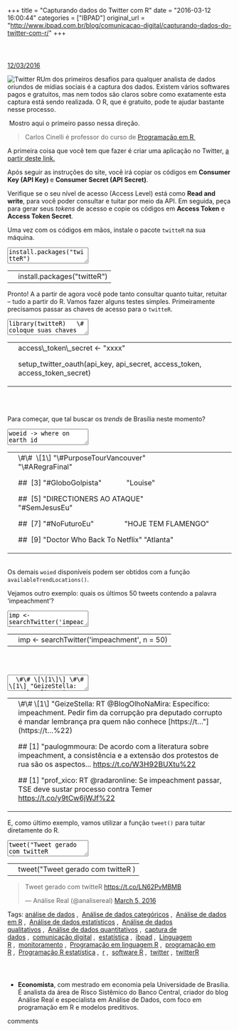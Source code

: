+++
title = "Capturando dados do Twitter com R"
date = "2016-03-12 16:00:44"
categories = ["IBPAD"]
original_url = "http://www.ibpad.com.br/blog/comunicacao-digital/capturando-dados-do-twitter-com-r/"
+++

<div>
<div class="main-container">
<header class="kopa-page-header-1">
</header>
<p id="main-content">
<section class="post-content">
<div class="container">
<div class="row">
<div class="main-col col-md-8 col-sm-8 col-xs-8">
<div class="single-entry-item">
<article class="entry-item">
<div class="entry-content">
<a href="http://www.ibpad.com.br/blog/comunicacao-digital/capturando-dados-do-twitter-com-r/" class="single-post-date">
12/03/2016 </a>
<div class="post-inner-content">
<p>
<img class="alignleft wp-image-540" src="https://i1.wp.com/ibpad.com.br/wp-content/uploads/2016/03/Imagem1-1-300x211.png?resize=183%2C138" alt="Twitter R">Um
dos primeiros desafios para qualquer analista de dados oriundos de
mídias sociais é a captura dos dados. Existem vários softwares pagos e
gratuitos, mas nem todos são claros sobre como exatamente esta captura
está sendo realizada. O R, que é gratuito, pode te ajudar bastante nesse
processo.
</p>
<p>
 Mostro aqui o primeiro passo nessa direção.
</p>
<blockquote>
<p>
<span>Carlos Cinelli é professor do curso de
<a href="http://www.ibpad.com.br/produto/programacao-em-r/">Programação
em R </a></span>
</p>
</blockquote>
<p>
A primeira coisa que você tem que fazer é criar uma aplicação no
Twitter,
<a href="https://apps.twitter.com/app/new" class="broken_link">a partir
deste link.</a>
</p>
<p>
Após seguir as instruções do site, você irá copiar os códigos em
<strong>Consumer Key (API Key) </strong>e <strong>Consumer Secret (API
Secret)</strong>.
</p>
<p>
Verifique se o seu nível de acesso (Access Level) está como <strong>Read
and write</strong>, para você poder consultar e tuitar por meio da API.
Em seguida, peça para gerar seus <em>tokens</em> de acesso e copie os
códigos em <strong>Access Token</strong> e <strong>Access Token
Secret</strong>.
</p>
<p>
Uma vez com os códigos em mãos, instale o pacote <code>twitteR</code> na
sua máquina.
</p>
<textarea class="crayon-plain print-no">
install.packages("twitteR")
</textarea>

<table class="crayon-table">
<tr class="crayon-row">
<td class="crayon-nums ">
</td>
<td class="crayon-code">
<span class="crayon-v">install</span><span
class="crayon-sy">.</span><span class="crayon-e">packages</span><span
class="crayon-sy">(</span><span class="crayon-s">"twitteR"</span><span
class="crayon-sy">)</span>

</td>
</tr>
</table>

<p>
Pronto! A a partir de agora você pode tanto consultar quanto tuitar,
retuitar – tudo a partir do R. Vamos fazer alguns testes simples.
Primeiramente precisamos passar as chaves de acesso para o
<code>twitteR</code>.
</p>
<textarea class="crayon-plain print-no">
library(twitteR)   \# coloque suas chaves api\_key             &lt;-
"xxxx" api\_secret          &lt;- "xxxx" access\_token        &lt;-
"xxxx" access\_token\_secret &lt;- "xxxx"  
setup\_twitter\_oauth(api\_key, api\_secret, access\_token,
access\_token\_secret)
</textarea>

<table class="crayon-table">
<tr class="crayon-row">
<td class="crayon-nums ">
</td>
<td class="crayon-code">
<span class="crayon-v">access\_token\_secret</span><span
class="crayon-h"> </span><span class="crayon-o">&lt;</span><span
class="crayon-o">-</span><span class="crayon-h"> </span><span
class="crayon-s">"xxxx"</span>

<span class="crayon-e">setup\_twitter\_oauth</span><span
class="crayon-sy">(</span><span class="crayon-v">api\_key</span><span
class="crayon-sy">,</span><span class="crayon-h"> </span><span
class="crayon-v">api\_secret</span><span class="crayon-sy">,</span><span
class="crayon-h"> </span><span
class="crayon-v">access\_token</span><span
class="crayon-sy">,</span><span class="crayon-h"> </span><span
class="crayon-v">access\_token\_secret</span><span
class="crayon-sy">)</span>

</td>
</tr>
</table>

<br>  

Para começar, que tal buscar os <em>trends</em> de Brasília neste
momento?

<div class="line number9 index8 alt2">
<div id="crayon-5943c4aca3046835554933" class="crayon-syntax crayon-theme-classic crayon-font-monaco crayon-os-pc print-yes notranslate">
<div class="crayon-plain-wrap">
<textarea class="crayon-plain print-no">
woeid -&gt; where on earth id
=============================

455819 é o código de Brasília
=============================

trendsBrasilia &lt;- getTrends(woeid = 455819) \# 10 primeiros apenas
trendsBrasilia$name\[1:10\]&lt;/textarea&gt;&lt;/div&gt; &lt;div class="crayon-main"&gt; &lt;table class="crayon-table"&gt; &lt;tr class="crayon-row"&gt; &lt;td class="crayon-nums "&gt; &lt;/td&gt; &lt;td class="crayon-code"&gt;&lt;div class="crayon-pre"&gt;&lt;div class="crayon-line" id="crayon-5943c4aca3046835554933-1"&gt;&lt;span class="crayon-c"&gt;\# woeid -&gt; where on earth id&lt;/span&gt;&lt;/div&gt;&lt;div class="crayon-line crayon-striped-line" id="crayon-5943c4aca3046835554933-2"&gt;&lt;span class="crayon-c"&gt;\# 455819 &\#xE9; o c&\#xF3;digo de Bras&\#xED;lia&lt;/span&gt;&lt;/div&gt;&lt;div class="crayon-line" id="crayon-5943c4aca3046835554933-3"&gt;&lt;span class="crayon-v"&gt;trendsBrasilia&lt;/span&gt;&lt;span class="crayon-h"&gt; &lt;/span&gt;&lt;span class="crayon-o"&gt;&lt;&lt;/span&gt;&lt;span class="crayon-o"&gt;-&lt;/span&gt;&lt;span class="crayon-h"&gt; &lt;/span&gt;&lt;span class="crayon-e"&gt;getTrends&lt;/span&gt;&lt;span class="crayon-sy"&gt;(&lt;/span&gt;&lt;span class="crayon-v"&gt;woeid&lt;/span&gt;&lt;span class="crayon-h"&gt; &lt;/span&gt;&lt;span class="crayon-o"&gt;=&lt;/span&gt;&lt;span class="crayon-h"&gt; &lt;/span&gt;&lt;span class="crayon-cn"&gt;455819&lt;/span&gt;&lt;span class="crayon-sy"&gt;)&lt;/span&gt;&lt;/div&gt;&lt;div class="crayon-line" id="crayon-5943c4aca3046835554933-5"&gt;&lt;span class="crayon-v"&gt;trendsBrasilia&lt;/span&gt;&lt;span class="crayon-sy"&gt;$</span><span
class="crayon-v">name</span><span class="crayon-sy">\[</span><span
class="crayon-cn">1</span><span class="crayon-o">:</span><span
class="crayon-cn">10</span><span class="crayon-sy">\]</span>
</div>
</div>
</td>
</tr>
</table>
</div>
</div>
<br> Resultado:
</div>
<textarea class="crayon-plain print-no">
  \[1\] "\#PurposeTourVancouver"      "\#ARegraFinal"             
------------------------------------------------------------------

  \[3\] "\#GloboGolpista"             "Louise"                   
-----------------------------------------------------------------

  \[5\] "DIRECTIONERS AO ATAQUE"     "\#SemJesusEu"              
-----------------------------------------------------------------

  \[7\] "\#NoFuturoEu"                "HOJE TEM FLAMENGO"        
-----------------------------------------------------------------

\#\#  \[9\] "Doctor Who Back To Netflix" "Atlanta"
</textarea>

<table class="crayon-table">
<tr class="crayon-row">
<td class="crayon-nums ">
</td>
<td class="crayon-code">
<span class="crayon-c">\#\#  \[1\] "\#PurposeTourVancouver"     
"\#ARegraFinal"             </span>

<span class="crayon-c">\#\#  \[3\] "\#GloboGolpista"            
"Louise"                   </span>

<span class="crayon-c">\#\#  \[5\] "DIRECTIONERS AO ATAQUE"    
"\#SemJesusEu"              </span>

<span class="crayon-c">\#\#  \[7\] "\#NoFuturoEu"                "HOJE
TEM FLAMENGO"        </span>

<span class="crayon-c">\#\#  \[9\] "Doctor Who Back To Netflix"
"Atlanta"</span>

</td>
</tr>
</table>

<br> Os demais <code>woied</code> disponíveis podem ser obtidos com a
função <code>availableTrendLocations()</code>.

<p>
Vejamos outro exemplo: quais os últimos 50 tweets contendo a palavra
‘impeachment’?
</p>
<textarea class="crayon-plain print-no">
imp &lt;- searchTwitter('impeachment', n = 50) imp\[c(1, 25, 50)\]
</textarea>

<table class="crayon-table">
<tr class="crayon-row">
<td class="crayon-nums ">
</td>
<td class="crayon-code">
<span class="crayon-v">imp</span><span class="crayon-h"> </span><span
class="crayon-o">&lt;</span><span class="crayon-o">-</span><span
class="crayon-h"> </span><span
class="crayon-e">searchTwitter</span><span
class="crayon-sy">(</span><span
class="crayon-s">'impeachment'</span><span
class="crayon-sy">,</span><span class="crayon-h"> </span><span
class="crayon-v">n</span><span class="crayon-h"> </span><span
class="crayon-o">=</span><span class="crayon-h"> </span><span
class="crayon-cn">50</span><span class="crayon-sy">)</span>

</td>
</tr>
</table>

<br>  

<textarea class="crayon-plain print-no">
  \#\# \[\[1\]\] \#\# \[1\] "GeizeStella: RT @BlogOlhoNaMira:
Específico: impeachment. Pedir fim da corrupção pra deputado corrupto é
mandar lembrança pra quem não conhece [https://t…"](https://t…%22) \#\#
\#\# \[\[2\]\] \#\# \[1\] "paulogmmoura: De acordo com a literatura
sobre impeachment, a consistência e a extensão dos protestos de rua são
os aspectos... <https://t.co/W3H92BUXtu%22> \#\# \#\# \[\[3\]\] \#\#
\[1\] "prof\_xico: RT @radaronline: Se impeachment passar, TSE deve
sustar processo contra Temer <https://t.co/y9tCw6jWJf%22>
</textarea>

<table class="crayon-table">
<tr class="crayon-row">
<td class="crayon-nums ">
</td>
<td class="crayon-code">
<span class="crayon-c">\#\# \[1\] "GeizeStella: RT @BlogOlhoNaMira:
Específico: impeachment. Pedir fim da corrupção pra deputado corrupto é
mandar lembrança pra quem não conhece
[https://t…"](https://t…%22)</span>

<span class="crayon-c">\#\# \[1\] "paulogmmoura: De acordo com a
literatura sobre impeachment, a consistência e a extensão dos protestos
de rua são os aspectos... <https://t.co/W3H92BUXtu%22></span>

<span class="crayon-c">\#\# \[1\] "prof\_xico: RT @radaronline: Se
impeachment passar, TSE deve sustar processo contra Temer
<https://t.co/y9tCw6jWJf%22></span>

</td>
</tr>
</table>

<p>
E, como último exemplo, vamos utilizar a função <code>tweet()</code>
para tuitar diretamente do R.
</p>
<textarea class="crayon-plain print-no">
tweet("Tweet gerado com twitteR
<https://cran.r-project.org/web/packages/twitteR/index.html%22>)
</textarea>

<table class="crayon-table">
<tr class="crayon-row">
<td class="crayon-nums ">
</td>
<td class="crayon-code">
<span class="crayon-e">tweet</span><span class="crayon-sy">(</span><span
class="crayon-s">"Tweet gerado com twitteR
<https://cran.r-project.org/web/packages/twitteR/index.html%22></span><span
class="crayon-sy">)</span>

</td>
</tr>
</table>

<blockquote class="twitter-tweet">
<p>
Tweet gerado com twitteR
<a href="https://t.co/LN62PvMBMB">https://t.co/LN62PvMBMB</a>
</p>
<p>
— Análise Real (@analisereal)
<a href="https://twitter.com/analisereal/status/706263873997946880">March
5, 2016</a>
</p>
</blockquote>

</div>
</div>
</article>
<span><i class="fa fa-tag"></i>Tags:
</span><a href="http://www.ibpad.com.br/tag/analise-de-dados/">análise
de
dados</a> ,  <a href="http://www.ibpad.com.br/tag/analise-de-dados-categoricos/">Análise
de dados
categóricos</a> ,  <a href="http://www.ibpad.com.br/tag/analise-de-dados-em-r/">Análise
de dados em
R</a> ,  <a href="http://www.ibpad.com.br/tag/analise-de-dados-estatisticos/">Análise
de dados
estatísticos</a> ,  <a href="http://www.ibpad.com.br/tag/analise-de-dados-qualitativos/">Análise
de dados
qualitativos</a> ,  <a href="http://www.ibpad.com.br/tag/analise-de-dados-quantitativos/">Análise
de dados
quantitativos</a> ,  <a href="http://www.ibpad.com.br/tag/captura-de-dados/">captura
de
dados</a> ,  <a href="http://www.ibpad.com.br/tag/comunicacao-digital/">comunicação
digital</a> ,  <a href="http://www.ibpad.com.br/tag/estatistica/">estatística</a> ,  <a href="http://www.ibpad.com.br/tag/ibpad/">ibpad</a> ,  <a href="http://www.ibpad.com.br/tag/linguagem-r/">Linguagem
R</a> ,  <a href="http://www.ibpad.com.br/tag/monitoramento/">monitoramento</a> ,  <a href="http://www.ibpad.com.br/tag/programacao-em-linguagem-r/">Programação
em linguagem
R</a> ,  <a href="http://www.ibpad.com.br/tag/programacao-em-r/">programação
em
R</a> ,  <a href="http://www.ibpad.com.br/tag/programacao-r-estatistica/">Programação
R
estatística</a> ,  <a href="http://www.ibpad.com.br/tag/r/">r</a> ,  <a href="http://www.ibpad.com.br/tag/software-r/">software
R</a> ,  <a href="http://www.ibpad.com.br/tag/twitter/">twitter</a> ,  <a href="http://www.ibpad.com.br/tag/twitterr/">twitterR</a>

<ul>
<li>
<header class="clearfix">
</header>
<p>
<b>Economista</b>, com mestrado em economia pela Universidade de
Brasília. É analista da área de Risco Sistêmico do Banco Central,
criador do blog Análise Real e especialista em Análise de Dados, com
foco em programação em R e modelos preditivos.
</p>

</li>
</ul>

<p>
<fb:comments-count href="http://www.ibpad.com.br/blog/comunicacao-digital/capturando-dados-do-twitter-com-r/"></fb:comments-count>
comments
</p>
</div>
</div>
</div>
</div>
</section>
</p>
<a href="http://www.ibpad.com.br/blog/comunicacao-digital/capturando-dados-do-twitter-com-r/#" class="scroll-up"><span
class="ti-arrow-up"></span></a>
</div>
</div>

